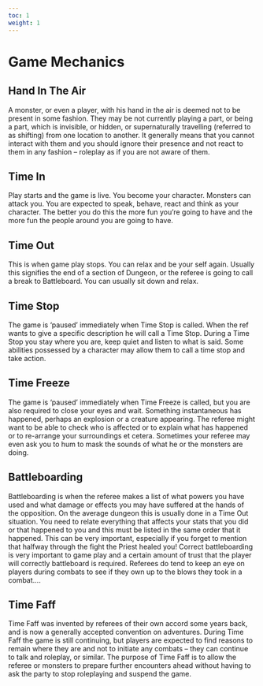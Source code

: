```yaml
---
toc: 1
weight: 1
---
```

# Game Mechanics
## Hand In The Air
A monster, or even a player, with his hand in the air is deemed not to be present in some fashion. They may be not
currently playing a part, or being a part, which is invisible, or hidden, or supernaturally travelling (referred to as shifting)
from one location to another. It generally means that you cannot interact with them and you should ignore their presence
and not react to them in any fashion – roleplay as if you are not aware of them.
## Time In
Play starts and the game is live. You become your character. Monsters can attack you. You are expected to speak,
behave, react and think as your character. The better you do this the more fun you’re going to have and the more fun
the people around you are going to have.
## Time Out
This is when game play stops. You can relax and be your self again. Usually this signifies the end of a section of
Dungeon, or the referee is going to call a break to Battleboard. You can usually sit down and relax.
## Time Stop
The game is ‘paused’ immediately when Time Stop is called. When the ref wants to give a specific description he will
call a Time Stop. During a Time Stop you stay where you are, keep quiet and listen to what is said. Some abilities
possessed by a character may allow them to call a time stop and take action.
## Time Freeze
The game is ‘paused’ immediately when Time Freeze is called, but you are also required to close your eyes and wait.
Something instantaneous has happened, perhaps an explosion or a creature appearing. The referee might want to be
able to check who is affected or to explain what has happened or to re-arrange your surroundings et cetera. Sometimes
your referee may even ask you to hum to mask the sounds of what he or the monsters are doing.
## Battleboarding
Battleboarding is when the referee makes a list of what powers you have used and what damage or effects you may
have suffered at the hands of the opposition. On the average dungeon this is usually done in a Time Out situation. You
need to relate everything that affects your stats that you did or that happened to you and this must be listed in the same
order that it happened. This can be very important, especially if you forget to mention that halfway through the fight the
Priest healed you! Correct battleboarding is very important to game play and a certain amount of trust that the player will
correctly battleboard is required. Referees do tend to keep an eye on players during combats to see if they own up to
the blows they took in a combat....
## Time Faff
Time Faff was invented by referees of their own accord some years back, and is now a generally accepted convention on
adventures. During Time Faff the game is still continuing, but players are expected to find reasons to remain where they
are and not to initiate any combats – they can continue to talk and roleplay, or similar. The purpose of Time Faff is to
allow the referee or monsters to prepare further encounters ahead without having to ask the party to stop roleplaying and
suspend the game.